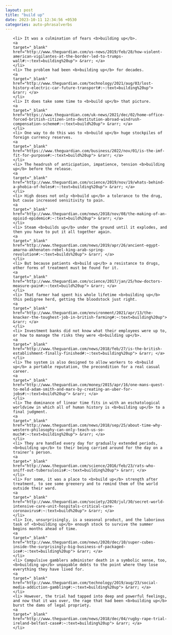 ```yaml
---
layout: post
title: "build up"
date: 2023-10-11 12:34:56 +0530
categories: auto-phrasalverbs
---
```

<ol>

    <li> It was a culmination of fears <b>building up</b>.
    <a 
    target="_blank" 
    href="http://www.theguardian.com/us-news/2019/feb/28/how-violent-american-vigilantes-at-the-border-led-to-trumps-wall#:~:text=building%20up"> &rarr; </a>
    </li>
    <li> The problem had been <b>building up</b> for decades.
    <a 
    target="_blank" 
    href="http://www.theguardian.com/technology/2021/aug/03/lost-history-electric-car-future-transport#:~:text=building%20up"> &rarr; </a>
    </li>
    <li> It does take some time to <b>build up</b> that picture.
    <a 
    target="_blank" 
    href="https://www.theguardian.com/uk-news/2021/dec/02/home-office-forced-british-citizen-into-destitution-abroad-windrush-compensation-scheme#:~:text=build%20up"> &rarr; </a>
    </li>
    <li> One way to do this was to <b>build up</b> huge stockpiles of foreign currency reserves.
    <a 
    target="_blank" 
    href="https://www.theguardian.com/business/2022/nov/01/is-the-imf-fit-for-purpose#:~:text=build%20up"> &rarr; </a>
    </li>
    <li> The headrush of anticipation, impatience, tension <b>building up</b> before the release.
    <a 
    target="_blank" 
    href="http://www.theguardian.com/science/2019/nov/19/whats-behind-a-phobia-of-holes#:~:text=building%20up"> &rarr; </a>
    </li>
    <li> High doses not only <b>build up</b> a tolerance to the drug, but cause increased sensitivity to pain.
    <a 
    target="_blank" 
    href="http://www.theguardian.com/news/2018/nov/08/the-making-of-an-opioid-epidemic#:~:text=build%20up"> &rarr; </a>
    </li>
    <li> Steam <b>builds up</b> under the ground until it explodes, and then you have to put it all together again.
    <a 
    target="_blank" 
    href="http://www.theguardian.com/news/2019/apr/26/ancient-egypt-amarna-akhenaten-rebel-king-arab-spring-revolution#:~:text=builds%20up"> &rarr; </a>
    </li>
    <li> But because patients <b>build up</b> a resistance to drugs, other forms of treatment must be found for it.
    <a 
    target="_blank" 
    href="http://www.theguardian.com/science/2017/jan/25/how-doctors-measure-pain#:~:text=build%20up"> &rarr; </a>
    </li>
    <li> That farmer had spent his whole lifetime <b>building up</b> this pedigree herd, getting the bloodstock just right.
    <a 
    target="_blank" 
    href="http://www.theguardian.com/environment/2021/apr/13/the-knacker-the-toughest-job-in-british-farming#:~:text=building%20up"> &rarr; </a>
    </li>
    <li> Investment banks did not know what their employees were up to, or how to manage the risks they were <b>building up</b>.
    <a 
    target="_blank" 
    href="http://www.theguardian.com/news/2018/feb/27/is-the-british-establishment-finally-finished#:~:text=building%20up"> &rarr; </a>
    </li>
    <li> The system is also designed to allow workers to <b>build up</b> a portable reputation, the precondition for a real casual career.
    <a 
    target="_blank" 
    href="http://www.theguardian.com/money/2015/apr/16/one-mans-quest-to-meld-adam-smith-and-marx-by-creating-an-uber-for-jobs#:~:text=build%20up"> &rarr; </a>
    </li>
    <li> The dominance of linear time fits in with an eschatological worldview in which all of human history is <b>building up</b> to a final judgment.
    <a 
    target="_blank" 
    href="http://www.theguardian.com/news/2018/sep/25/about-time-why-western-philosophy-can-only-teach-us-so-much#:~:text=building%20up"> &rarr; </a>
    </li>
    <li> They are handled every day for gradually extended periods, <b>building up</b> to their being carried around for the day on a trainer’s person.
    <a 
    target="_blank" 
    href="http://www.theguardian.com/science/2016/feb/23/rats-who-sniff-out-tubersulosis#:~:text=building%20up"> &rarr; </a>
    </li>
    <li> For some, it was a place to <b>build up</b> strength after treatment, to see some greenery and to remind them of the world outside their ward.
    <a 
    target="_blank" 
    href="http://www.theguardian.com/society/2020/jul/30/secret-world-intensive-care-unit-hospitals-critical-care-coronavirus#:~:text=build%20up"> &rarr; </a>
    </li>
    <li> Ice, unsurprisingly, is a seasonal product, and the laborious task of <b>building up</b> enough stock to survive the summer begins months ahead of time.
    <a 
    target="_blank" 
    href="http://www.theguardian.com/news/2020/dec/10/super-cubes-inside-the-surprisingly-big-business-of-packaged-ice#:~:text=building%20up"> &rarr; </a>
    </li>
    <li> Compulsive gamblers administer death in a symbolic sense, too, <b>building up</b> unpayable debts to the point where they lose everything they have lived for.
    <a 
    target="_blank" 
    href="http://www.theguardian.com/technology/2019/aug/23/social-media-addiction-gambling#:~:text=building%20up"> &rarr; </a>
    </li>
    <li> However, the trial had tapped into deep and powerful feelings, and now that it was over, the rage that had been <b>building up</b> burst the dams of legal propriety.
    <a 
    target="_blank" 
    href="http://www.theguardian.com/news/2018/dec/04/rugby-rape-trial-ireland-belfast-case#:~:text=building%20up"> &rarr; </a>
    </li>